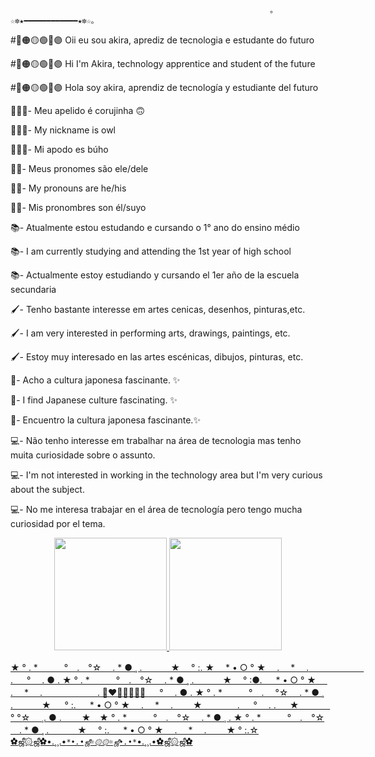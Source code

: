                                                               ｡☆✼★━━━━━━━━━━━━★✼☆｡

 #🔴🟠🟡🟢🔵🟣 Oii eu sou akira, aprediz de tecnologia e estudante do futuro
 
 #🔴🟠🟡🟢🔵🟣 Hi I'm Akira, technology apprentice and student of the future
 
 #🔴🟠🟡🟢🔵🟣 Hola soy akira, aprendiz de tecnología y estudiante del futuro
 
🦚🏳️‍🌈- Meu apelido é corujinha 🙃

🦚🏳️‍🌈- My nickname is owl

🦚🏳️‍🌈- Mi apodo es búho

🏳️‍⚧️- Meus pronomes são ele/dele

🏳️‍⚧️- My pronouns are he/his

🏳️‍⚧️- Mis pronombres son él/suyo

📚- Atualmente estou estudando e cursando o 1° ano do ensino médio

📚- I am currently studying and attending the 1st year of high school

📚- Actualmente estoy estudiando y cursando el 1er año de la escuela secundaria

🖌️- Tenho bastante interesse em artes cenicas, desenhos, pinturas,etc.

🖌️- I am very interested in performing arts, drawings, paintings, etc.

🖌️- Estoy muy interesado en las artes escénicas, dibujos, pinturas, etc.

👘- Acho a cultura japonesa fascinante. ✨

👘- I find Japanese culture fascinating. ✨

👘- Encuentro la cultura japonesa fascinante.✨


💻- Não tenho interesse em trabalhar na área de tecnologia mas tenho muita curiosidade sobre o assunto.

💻- I'm not interested in working in the technology area but I'm very curious about the subject.

💻- No me interesa trabajar en el área de tecnología pero tengo mucha curiosidad por el tema.

<div align="center">
  <a href="https://github.com/rafaballerini">
  <img height="180em" src="https://github-readme-stats.vercel.app/api?username=corujinhazul&show_icons=true&theme=dracula&include_all_commits=true&count_private=true"/>
  <img height="180em" src="https://github-readme-stats.vercel.app/api/top-langs/?username=corujinhazul&layout=compact&langs_count=7&theme=dracula"/>
</div>
 
 ★ ° . *　　　°　.　°☆ 　. * ● ¸ 
. 　　　★ 　° :. ★　 * • ○ ° ★　 
.　 * 　.　 　　　　　. 　 
° 　. ● . ★ ° . *　　　°　.　°☆ 
　. * ● ¸ . 　　　★ 　° :●. 　 * 
• ○ ° ★　 .　 * 　.　 　　　　　.
    🌈❤️🧡💛💚💙💜
 　 ° 　. ● . ★ ° . *　　　°　.　
°☆ 　. * ● ¸ . 　　　★ 　
° :. 　 * • ○ ° ★　 .　 * 　.　 
　★　　　　. 　 ° 　.  . 　    ★　 　　
° °☆ 　¸. ● . 　　★　★ 
° . *　　　°　.　°☆ 　. * ● ¸ . 
★ ° . *　　　°　.　°☆ 　. * ● ¸ 
. 　　　★ 　° :. 　 * • ○ ° ★　 
.　 * 　.　 　★     ° :.☆
                                                      ✿ஜீ۞ஜீ✿•.¸¸.•*`*•.•ஜீ☼۞۞☼ஜீ•.•*`*•.¸¸.•✿ஜீ۞ஜீ✿
